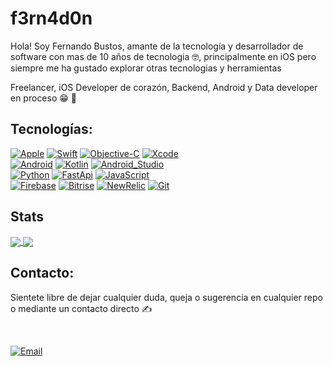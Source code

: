# f3rn4d0n
Hola! Soy Fernando Bustos, amante de la tecnología y desarrollador de software con mas de 10 años de tecnologia :nerd_face:, principalmente en iOS pero siempre me ha gustado explorar otras tecnologias y herramientas

Freelancer, iOS Developer de corazón, Backend, Android y Data developer en proceso :grin: :muscle:

## Tecnologías:
[![Apple](https://img.shields.io/badge/iOS-999999?style=for-the-badge&logo=apple&logoColor=white&labelColor=101010)]()
[![Swift](https://img.shields.io/badge/Swift-FA7343?style=for-the-badge&logo=swift&logoColor=white&labelColor=101010)]()
[![Objective-C](https://img.shields.io/badge/Objective_C-999999?style=for-the-badge&logo=apple&logoColor=white&labelColor=101010)]()
[![Xcode](https://img.shields.io/badge/Xcode-1575F9?style=for-the-badge&logo=xcode&logoColor=white&labelColor=101010)]()
</br>
[![Android](https://img.shields.io/badge/Android-3DDC84?style=for-the-badge&logo=android&logoColor=white&labelColor=101010)]()
[![Kotlin](https://img.shields.io/badge/Kotlin-0095D5?style=for-the-badge&logo=kotlin&logoColor=white&labelColor=101010)]()
[![Android_Studio](https://img.shields.io/badge/Android_Studio-3DDC84?style=for-the-badge&logo=android-studio&logoColor=white&labelColor=101010)]()
</br>
[![Python](https://img.shields.io/badge/Python-yellow?style=for-the-badge&logo=python&logoColor=white&labelColor=101010)]()
[![FastApi](https://img.shields.io/badge/FastApi-009485?style=for-the-badge&logo=fastapi&logoColor=white&labelColor=101010)]()
[![JavaScript](https://img.shields.io/badge/JavaScript-F7DF1E?style=for-the-badge&logo=javascript&logoColor=white&labelColor=101010)]()
</br>
[![Firebase](https://img.shields.io/badge/Firebase-FFCA28?style=for-the-badge&logo=firebase&logoColor=white&labelColor=101010)]()
[![Bitrise](https://img.shields.io/badge/Bitrise-683D87?style=for-the-badge&logo=bitrise&logoColor=white&labelColor=101010)]()
[![NewRelic](https://img.shields.io/badge/New_Relic-1CE783?style=for-the-badge&logo=newrelic&logoColor=white&labelColor=101010)]()
[![Git](https://img.shields.io/badge/Git-F05032?style=for-the-badge&logo=git&logoColor=white&labelColor=101010)]()
</br>

## Stats 
<!-- GitHub Stats -->
<a href="https://github.com/anuraghazra/github-readme-stats">
    <img align="center" src="https://github-readme-stats.vercel.app/api?username=f3rn4d0n&show_icons=true&theme=onedark&line_height=28.5" />
</a>

<!-- GitHub Top Languages -->
<a href="https://github.com/anuraghazra/github-readme-stats">
    <img align="center" src="https://github-readme-stats.vercel.app/api/top-langs/?username=f3rn4d0n&hide=Jupyter%20Notebook&langs_count=10&layout=compact&theme=onedark" />
</a>


## Contacto:

Sientete libre de dejar cualquier duda, queja o sugerencia en cualquier repo o mediante un contacto directo :writing_hand:

</br>

[![Email](https://img.shields.io/badge/lufe.bura@gmail.com-email_personal-D14836?style=for-the-badge&logo=gmail&logoColor=white&labelColor=101010)](mailto:lufe.bura@gmail.com)

